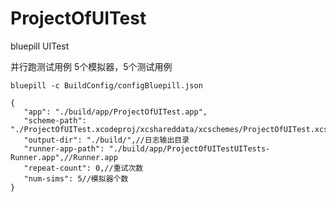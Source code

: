 # ProjectOfUITest
bluepill UITest

并行跑测试用例
5个模拟器，5个测试用例
```
bluepill -c BuildConfig/configBluepill.json
```

```
{
   "app": "./build/app/ProjectOfUITest.app",
   "scheme-path": "./ProjectOfUITest.xcodeproj/xcshareddata/xcschemes/ProjectOfUITest.xcscheme",
   "output-dir": "./build/",//日志输出目录
   "runner-app-path": "./build/app/ProjectOfUITestUITests-Runner.app",//Runner.app
   "repeat-count": 0,//重试次数
   "num-sims": 5//模拟器个数
}
```
